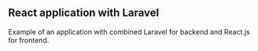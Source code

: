 ## React application with Laravel

Example of an application with combined Laravel for backend and React.js for frontend.
